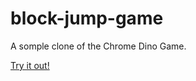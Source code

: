 # block-jump-game
A somple clone of the Chrome Dino Game.


[Try it out!](http://htmlpreview.github.io/?https://github.com/SeanPrice13/block-jump-game/blob/main/blockjump.html)
